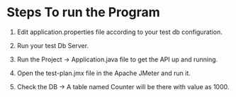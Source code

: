 # Steps To run the Program

1) Edit application.properties file according to your test db configuration.

2) Run your test Db Server.

3) Run the Project -> Application.java file to get the API up and running.

4) Open the test-plan.jmx file in the Apache JMeter and run it.

5) Check the DB -> A table named Counter will be there with value as 1000.
